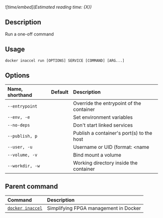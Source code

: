 *![time/embed](Estimated reading time: {X})*

## Description

Run a one-off command

## Usage

```text
docker inaccel run [OPTIONS] SERVICE [COMMAND] [ARG...]
```

## Options

| Name, shorthand        | Default | Description                                        |
| :--------------------- | :-----: | :------------------------------------------------- |
| ` --entrypoint `       |         | Override the entrypoint of the container           |
| ` --env, -e `          |         | Set environment variables                          |
| ` --no-deps `          |         | Don't start linked services                        |
| ` --publish, p `       |         | Publish a container's port(s) to the host          |
| ` --user, -u `         |         | Username or UID (format: <name|uid>[:<group|gid>]) |
| ` --volume, -v `       |         | Bind mount a volume                                |
| ` --workdir, -w `      |         | Working directory inside the container             |

## Parent command

| Command                        | Description                           |
| :----------------------------- | :------------------------------------ |
| [` docker inaccel `](index.md) | Simplifying FPGA management in Docker |
